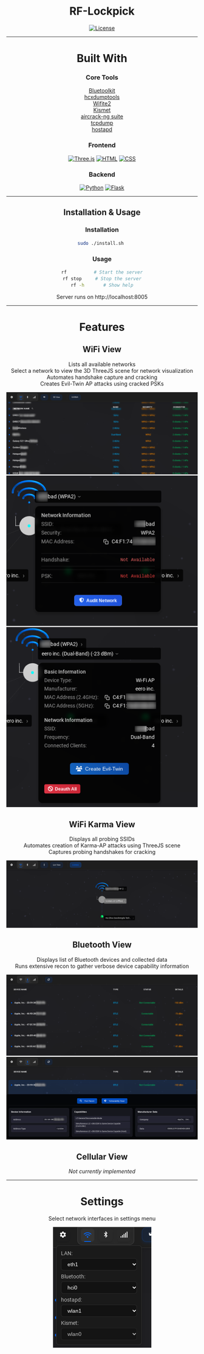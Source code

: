 <div align="center">
  <h1><strong>RF-Lockpick</strong></h1>
  <p>
    <a href="https://github.com/Sechorda/RF-lockpick/blob/main/LICENSE">
      <img alt="License" src="https://img.shields.io/badge/License-MIT-yellow.svg">
    </a>
  </p>
</div>
<div align="center">

---

# Built With

### Core Tools
[Bluetoolkit](https://github.com/sgxgsx/BlueToolkit)  
[hcxdumptools](https://github.com/ZerBea/hcxdumptool)  
[Wifite2](https://github.com/derv82/wifite2)  
[Kismet](https://www.kismetwireless.net/)  
[aircrack-ng suite](https://www.aircrack-ng.org/)  
[tcpdump](https://www.tcpdump.org/)  
[hostapd](https://w1.fi/hostapd/)  

### Frontend
[![Three.js](https://img.shields.io/badge/Three.js-000?logo=threedotjs&logoColor=fff)](#)
[![HTML](https://img.shields.io/badge/HTML-%23E34F26.svg?logo=html5&logoColor=white)](#)
[![CSS](https://img.shields.io/badge/CSS-1572B6?logo=css3&logoColor=fff)](#)

### Backend
[![Python](https://img.shields.io/badge/Python-3776AB?logo=python&logoColor=fff)](#)
[![Flask](https://img.shields.io/badge/Flask-000?logo=flask&logoColor=fff)](#)

---

## Installation & Usage

### Installation
```bash
sudo ./install.sh 
```

### Usage
```bash
rf          # Start the server
rf stop     # Stop the server
rf -h       # Show help
```

Server runs on http://localhost:8005

---


# Features

## WiFi View
Lists all available networks  
Select a network to view the 3D ThreeJS scene for network visualization  
Automates handshake capture and cracking  
Creates Evil-Twin AP attacks using cracked PSKs  

![WiFi List](docs/wifi_view_list.png)
![SSID Visualization](docs/ssid_label.png)
![AP Visualization](docs/AP_label.png)

## WiFi Karma View  
Displays all probing SSIDs  
Automates creation of Karma-AP attacks using ThreeJS scene  
Captures probing handshakes for cracking  

![Karma View](docs/karma_view.png)

## Bluetooth View
Displays list of Bluetooth devices and collected data  
Runs extensive recon to gather verbose device capability information  

![Bluetooth List](docs/bt_view_list.png)
![Bluetooth Details](docs/bt_view_expanded.png)

## Cellular View
*Not currently implemented*

---

# Settings
Select network interfaces in settings menu

![Settings Menu](docs/settings_menu.png)

</div>
